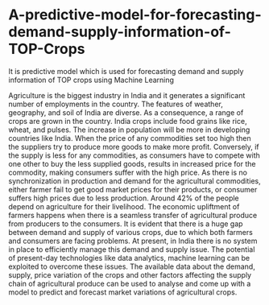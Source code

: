 # A-predictive-model-for-forecasting-demand-supply-information-of-TOP-Crops
It is predictive model which is used for forecasting demand and supply information of TOP crops using Machine Learning

Agriculture is the biggest industry in India and it generates a significant number of employments in the country. The features of weather, geography, and soil of India are diverse. As a consequence, a range of crops are grown in the country. India crops include food grains like rice, wheat, and pulses. The increase in population will be more in developing countries like India. When the price of any commodities set too high then the suppliers try to produce more goods to make more profit. Conversely, if the supply is less for any commodities, as consumers have to compete with one other to buy the less supplied goods, results in increased price for the commodity, making consumers suffer with the high price. As there is no synchronization in production and demand for the agricultural commodities, either farmer fail to get good market prices for their products, or consumer suffers high prices due to less production. Around 42% of the people depend on agriculture for their livelihood. The economic upliftment of farmers happens when there is a seamless transfer of agricultural produce from producers to the consumers. It is evident that there is a huge gap between demand and supply of various crops, due to which both farmers and consumers are facing problems. At present, in India there is no system in place to efficiently manage this demand and supply issue. The potential of present-day technologies like data analytics, machine learning can be exploited to overcome these issues. The available data about the demand, supply, price variation of the crops and other factors affecting the supply chain of agricultural produce can be used to analyse and come up with a model to predict and forecast market variations of agricultural crops.
